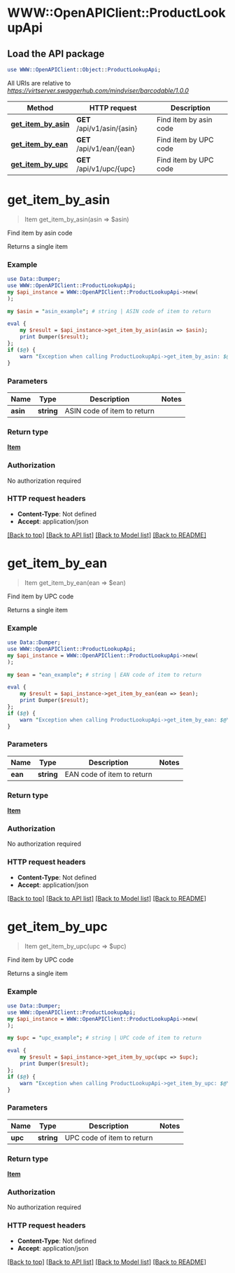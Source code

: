 # WWW::OpenAPIClient::ProductLookupApi

## Load the API package
```perl
use WWW::OpenAPIClient::Object::ProductLookupApi;
```

All URIs are relative to *https://virtserver.swaggerhub.com/mindviser/barcodable/1.0.0*

Method | HTTP request | Description
------------- | ------------- | -------------
[**get_item_by_asin**](ProductLookupApi.md#get_item_by_asin) | **GET** /api/v1/asin/{asin} | Find item by asin code
[**get_item_by_ean**](ProductLookupApi.md#get_item_by_ean) | **GET** /api/v1/ean/{ean} | Find item by UPC code
[**get_item_by_upc**](ProductLookupApi.md#get_item_by_upc) | **GET** /api/v1/upc/{upc} | Find item by UPC code


# **get_item_by_asin**
> Item get_item_by_asin(asin => $asin)

Find item by asin code

Returns a single item

### Example 
```perl
use Data::Dumper;
use WWW::OpenAPIClient::ProductLookupApi;
my $api_instance = WWW::OpenAPIClient::ProductLookupApi->new(
);

my $asin = "asin_example"; # string | ASIN code of item to return

eval { 
    my $result = $api_instance->get_item_by_asin(asin => $asin);
    print Dumper($result);
};
if ($@) {
    warn "Exception when calling ProductLookupApi->get_item_by_asin: $@\n";
}
```

### Parameters

Name | Type | Description  | Notes
------------- | ------------- | ------------- | -------------
 **asin** | **string**| ASIN code of item to return | 

### Return type

[**Item**](Item.md)

### Authorization

No authorization required

### HTTP request headers

 - **Content-Type**: Not defined
 - **Accept**: application/json

[[Back to top]](#) [[Back to API list]](../README.md#documentation-for-api-endpoints) [[Back to Model list]](../README.md#documentation-for-models) [[Back to README]](../README.md)

# **get_item_by_ean**
> Item get_item_by_ean(ean => $ean)

Find item by UPC code

Returns a single item

### Example 
```perl
use Data::Dumper;
use WWW::OpenAPIClient::ProductLookupApi;
my $api_instance = WWW::OpenAPIClient::ProductLookupApi->new(
);

my $ean = "ean_example"; # string | EAN code of item to return

eval { 
    my $result = $api_instance->get_item_by_ean(ean => $ean);
    print Dumper($result);
};
if ($@) {
    warn "Exception when calling ProductLookupApi->get_item_by_ean: $@\n";
}
```

### Parameters

Name | Type | Description  | Notes
------------- | ------------- | ------------- | -------------
 **ean** | **string**| EAN code of item to return | 

### Return type

[**Item**](Item.md)

### Authorization

No authorization required

### HTTP request headers

 - **Content-Type**: Not defined
 - **Accept**: application/json

[[Back to top]](#) [[Back to API list]](../README.md#documentation-for-api-endpoints) [[Back to Model list]](../README.md#documentation-for-models) [[Back to README]](../README.md)

# **get_item_by_upc**
> Item get_item_by_upc(upc => $upc)

Find item by UPC code

Returns a single item

### Example 
```perl
use Data::Dumper;
use WWW::OpenAPIClient::ProductLookupApi;
my $api_instance = WWW::OpenAPIClient::ProductLookupApi->new(
);

my $upc = "upc_example"; # string | UPC code of item to return

eval { 
    my $result = $api_instance->get_item_by_upc(upc => $upc);
    print Dumper($result);
};
if ($@) {
    warn "Exception when calling ProductLookupApi->get_item_by_upc: $@\n";
}
```

### Parameters

Name | Type | Description  | Notes
------------- | ------------- | ------------- | -------------
 **upc** | **string**| UPC code of item to return | 

### Return type

[**Item**](Item.md)

### Authorization

No authorization required

### HTTP request headers

 - **Content-Type**: Not defined
 - **Accept**: application/json

[[Back to top]](#) [[Back to API list]](../README.md#documentation-for-api-endpoints) [[Back to Model list]](../README.md#documentation-for-models) [[Back to README]](../README.md)

